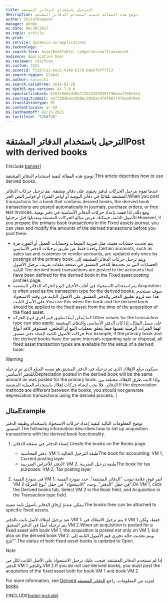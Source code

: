 ```yaml
---
title: الترحيل باستخدام الدفاتر المشتقة
description: توضح هذه المقالة كيفية استخدام الدفاتر المشتقة.
author: ShylaThompson
manager: AnnBe
ms.date: 06/20/2017
ms.topic: article
ms.prod: ''
ms.service: dynamics-ax-applications
ms.technology: ''
ms.search.form: AssetBookTable, LedgerJournalTransAsset
audience: Application User
ms.reviewer: roschlom
ms.custom: 3421
ms.assetid: f5187c21-eec5-4148-b178-b8a5feff7f23
ms.search.region: Global
ms.author: saraschi
ms.search.validFrom: 2016-02-28
ms.dyn365.ops.version: AX 7.0.0
ms.openlocfilehash: 628110e62d30a717b243530367196aeaf930e3e3
ms.sourcegitcommit: eaf330dbee1db96c20d5ac479f007747bea079eb
ms.translationtype: HT
ms.contentlocale: ar-SA
ms.lasthandoff: 02/15/2021
ms.locfileid: "5256728"
---
```

# <a name="post-with-derived-books"></a><span data-ttu-id="86f0e-103">الترحيل باستخدام الدفاتر المشتقة</span><span class="sxs-lookup"><span data-stu-id="86f0e-103">Post with derived books</span></span>

[!include [banner](../includes/banner.md)]

<span data-ttu-id="86f0e-104">توضح هذه المقالة كيفية استخدام الدفاتر المشتقة.</span><span class="sxs-lookup"><span data-stu-id="86f0e-104">This article describes how to use derived books.</span></span>

<span data-ttu-id="86f0e-105">عندما تقوم بترحيل الحركات لدفتر يحتوي على دفاتر مشتقة، يتم ترحيل حركات الدفاتر المشتقة تلقائيًا في دفاتر اليومية أو أوامر الشراء أو فواتير النص الحر.</span><span class="sxs-lookup"><span data-stu-id="86f0e-105">When you post transactions for a book that contains derived books, the derived book transactions are posted automatically in journals, purchase orders, or free text invoices.</span></span> <span data-ttu-id="86f0e-106">ومع ذلك، إذا قمت بإعداد حركات الدفاتر الأساسية في دفتر يومية الأصول الثابتة، فيمكنك عرض مبالغ الحركات المشتقة وتعديلها قبل ترحيلها.</span><span class="sxs-lookup"><span data-stu-id="86f0e-106">However, if you prepare the primary book transactions in the Fixed assets journal, you can view and modify the amounts of the derived transactions before you post them.</span></span>
-   <span data-ttu-id="86f0e-107">يتم تحديث حسابات معينة، مثل ضريبة المبيعات وحسابات العميل أو المورد مرة واحدة فقط عن طريق ترحيلات الدفتر الأساسي.</span><span class="sxs-lookup"><span data-stu-id="86f0e-107">Certain accounts, such as sales tax and customer or vendor accounts, are updated only once by postings of the primary book.</span></span> <span data-ttu-id="86f0e-108">ويتم ترحيل حركات الدفاتر المشتقة إلى الحسابات التي تم تحديدها للدفتر المشتق في صفحة ملفات تعريف ترحيل الأصول الثابتة.‬</span><span class="sxs-lookup"><span data-stu-id="86f0e-108">The derived book transactions are posted to the accounts that have been defined for the derived book in the Fixed asset posting profiles page.</span></span>
-   <span data-ttu-id="86f0e-109">يتم استخدام الاستحواذ في أغلب الأحيان كنوع الحركة للدفاتر المشتقة.</span><span class="sxs-lookup"><span data-stu-id="86f0e-109">Acquisition is often used as the transaction type for the derived books.</span></span> <span data-ttu-id="86f0e-110">سوف تستخدم هذا عند لزوم تطبيق الدفتر والدفتر المشتق على الأصول الثابتة من وقت الاستحواذ على الأصل الثابت.</span><span class="sxs-lookup"><span data-stu-id="86f0e-110">You use this when the book and the derived book should be applied to the fixed asset from the time of the acquisition of the fixed asset.</span></span>
-   <span data-ttu-id="86f0e-111">كما يُمكن أيضًا تطبيق قيم أخرى لنوع الحركة.</span><span class="sxs-lookup"><span data-stu-id="86f0e-111">Other values for the transaction type can also apply.</span></span> <span data-ttu-id="86f0e-112">على سبيل المثال، إذا كان الدفتر الأساسي والدفاتر المشتقة لهما الفترات الزمنية نفسها فيما يتعلق بعمليات البيع أو التخلص، فستتوفر كافة أنواع حركات الأصول الثابتة لإعداد دفتر مشتق.</span><span class="sxs-lookup"><span data-stu-id="86f0e-112">For example, if the primary book and the derived books have the same intervals regarding sale or disposal, all fixed asset transaction types are available for the setup of a derived book.</span></span>

> [!WARNING]
> <span data-ttu-id="86f0e-113">سيكون مبلغ الإهلاك الذي تم ترحيله في الدفتر المشتق هو نفسه المبلغ الذي تم ترحيله للدفتر الأساسي.</span><span class="sxs-lookup"><span data-stu-id="86f0e-113">Depreciation posted in the derived book will be the same amount as was posted for the primary book.</span></span> <span data-ttu-id="86f0e-114">وإذا كانت طرق الإهلاك مختلفة بين الدفاتر، فلا يجب إنشاء حركات إهلاك باستخدام العملية المشتقة.</span><span class="sxs-lookup"><span data-stu-id="86f0e-114">If the depreciation methods are different between the books, you should not generate depreciation transactions using the derived process.</span></span> |

## <a name="example"></a><span data-ttu-id="86f0e-115">مثال</span><span class="sxs-lookup"><span data-stu-id="86f0e-115">Example</span></span> 
<span data-ttu-id="86f0e-116">توضح المعلومات التالية كيفية إعداد حركات الاستحواذ باستخدام وظيفة الدفتر المشتق.</span><span class="sxs-lookup"><span data-stu-id="86f0e-116">The following information describes how to set up acquisition transactions with the derived book functionality.</span></span>

1.  <span data-ttu-id="86f0e-117">إنشاء الدفاتر في صفحة الدفاتر.</span><span class="sxs-lookup"><span data-stu-id="86f0e-117">Create the books on the Books page.</span></span>
    -   <span data-ttu-id="86f0e-118">دفتر المحاسبة: VM 1، طبقة الترحيل الحالية</span><span class="sxs-lookup"><span data-stu-id="86f0e-118">The book for accounting: VM 1, Current posting layer</span></span>
    -   <span data-ttu-id="86f0e-119">الدفتر للأغراض الضريبية‬: VM 2، طبقة ترحيل الضريبة</span><span class="sxs-lookup"><span data-stu-id="86f0e-119">The book for tax purposes: VM 2, Tax posting layer</span></span>

2.  <span data-ttu-id="86f0e-120">في نموذج القيمة VM 1، انقر فوق علامة تبويب "الدفاتر المشتقة". حدد نموذج القيمة VM 2 في حقل "الدفتر‬"، وحدد "الاستحواذ‬" في حقل "نوع الحركة".</span><span class="sxs-lookup"><span data-stu-id="86f0e-120">On VM 1, click the Derived books tab. Select VM 2 in the Book field, and Acquisition in the Transaction type field.</span></span>

<span data-ttu-id="86f0e-121">يمكن عندئذٍ إرفاق الدفاتر بأصول ثابتة معينة.</span><span class="sxs-lookup"><span data-stu-id="86f0e-121">The books then can be attached to specific fixed assets.</span></span> 

<span data-ttu-id="86f0e-122">عند ترحيل امتلاك لأصل ثابت بالدفتر VM 1، لا يتم ترحيل الامتلاك في VM 1 فقط، ولكن يتم ترحيله أيضًا في الدفتر المشتق VM 2.</span><span class="sxs-lookup"><span data-stu-id="86f0e-122">When an acquisition is posted for a fixed asset with book VM 1, the acquisition is posted not only on VM 1, but also on the derived book VM 2.</span></span> <span data-ttu-id="86f0e-123">ويتم تحديث حالة دفتري قيم الأصول الثابتة إلى "فتح".‬</span><span class="sxs-lookup"><span data-stu-id="86f0e-123">The status of both fixed asset books is updated to Open.</span></span>

> [!NOTE]                                                                                                         
> <span data-ttu-id="86f0e-124">إذا لم تستخدم الدفاتر المشتقة، فيجب عليك ترحيل الاستحواذ على الأصل الثابت لكل من الدفتر VM 1 والدفتر VM 2.</span><span class="sxs-lookup"><span data-stu-id="86f0e-124">If you do not use derived books, you must post the acquisition of the fixed asset both for book VM 1 and book VM 2.</span></span>

<span data-ttu-id="86f0e-125">لمزيد من المعلومات، راجع [‏‫الدفاتر المشتقة](derived-books.md).</span><span class="sxs-lookup"><span data-stu-id="86f0e-125">For more information, see [Derived books](derived-books.md)</span></span>





[!INCLUDE[footer-include](../../includes/footer-banner.md)]
